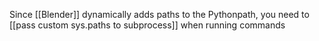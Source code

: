 Since [[Blender]] dynamically adds paths to the Pythonpath, you need to [[pass custom sys.paths to subprocess]] when running commands